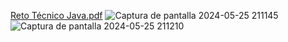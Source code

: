 [Reto Técnico Java.pdf](https://github.com/floreschris/reto-jr-entelgy/files/15409113/Reto.Tecnico.Java.pdf)
![Captura de pantalla 2024-05-25 211145](https://github.com/floreschris/reto-jr-entelgy/assets/97532730/b8d1366a-dd20-4187-aa05-18745217c176)
![Captura de pantalla 2024-05-25 211210](https://github.com/floreschris/reto-jr-entelgy/assets/97532730/dc706e74-71f1-470c-9fc3-6a6787727fa1)
